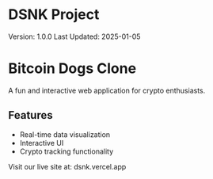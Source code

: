 # DSNK Project

Version: 1.0.0
Last Updated: 2025-01-05

# Bitcoin Dogs Clone

A fun and interactive web application for crypto enthusiasts.

## Features
- Real-time data visualization
- Interactive UI
- Crypto tracking functionality

Visit our live site at: dsnk.vercel.app
